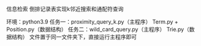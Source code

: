 信息检索 倒排记录表实现k邻近搜索和通配符查询

环境：python3.9
任务一：proximity_query_k.py（主程序）
	Term.py + Position.py（数据结构）
任务二：wild_card_query.py（主程序）
	Trie.py（数据结构）
文件置于同一文件夹下，直接运行主程序即可

